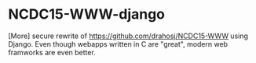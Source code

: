 # NCDC15-WWW-django

[More] secure rewrite of https://github.com/drahosj/NCDC15-WWW using Django. Even though webapps written in C are "great", modern web framworks are even better. 
